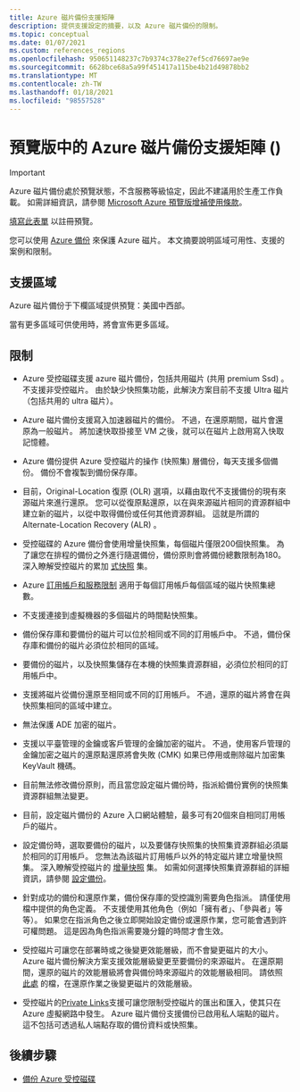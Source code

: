 ```yaml
---
title: Azure 磁片備份支援矩陣
description: 提供支援設定的摘要，以及 Azure 磁片備份的限制。
ms.topic: conceptual
ms.date: 01/07/2021
ms.custom: references_regions
ms.openlocfilehash: 950651148237c7b9374c378e27ef5cd76697ae9e
ms.sourcegitcommit: 6628bce68a5a99f451417a115be4b21d49878bb2
ms.translationtype: MT
ms.contentlocale: zh-TW
ms.lasthandoff: 01/18/2021
ms.locfileid: "98557528"
---
```

# <a name="azure-disk-backup-support-matrix-in-preview"></a>預覽版中的 Azure 磁片備份支援矩陣 () 

>[!IMPORTANT]
>Azure 磁片備份處於預覽狀態，不含服務等級協定，因此不建議用於生產工作負載。 如需詳細資訊，請參閱 [Microsoft Azure 預覽版增補使用條款](https://azure.microsoft.com/support/legal/preview-supplemental-terms/)。
>
>[填寫此表單](https://forms.office.com/Pages/ResponsePage.aspx?id=v4j5cvGGr0GRqy180BHbR1vE8L51DIpDmziRt_893LVUNFlEWFJBN09PTDhEMjVHS05UWFkxUlUzUS4u) 以註冊預覽。

您可以使用 [Azure 備份](https://docs.microsoft.com/azure/backup/backup-overview) 來保護 Azure 磁片。 本文摘要說明區域可用性、支援的案例和限制。

## <a name="supported-regions"></a>支援區域

Azure 磁片備份于下欄區域提供預覽：美國中西部。 

當有更多區域可供使用時，將會宣佈更多區域。

## <a name="limitations"></a>限制

- Azure 受控磁碟支援 azure 磁片備份，包括共用磁片 (共用 premium Ssd) 。 不支援非受控磁片。 由於缺少快照集功能，此解決方案目前不支援 Ultra 磁片（包括共用的 ultra 磁片）。

- Azure 磁片備份支援寫入加速器磁片的備份。 不過，在還原期間，磁片會還原為一般磁片。 將加速快取掛接至 VM 之後，就可以在磁片上啟用寫入快取記憶體。

- Azure 備份提供 Azure 受控磁片的操作 (快照集) 層備份，每天支援多個備份。 備份不會複製到備份保存庫。

- 目前，Original-Location 復原 (OLR) 選項，以藉由取代不支援備份的現有來源磁片來進行還原。 您可以從復原點還原，以在與來源磁片相同的資源群組中建立新的磁片，以從中取得備份或任何其他資源群組。 這就是所謂的 Alternate-Location Recovery (ALR) 。

- 受控磁碟的 Azure 備份會使用增量快照集，每個磁片僅限200個快照集。 為了讓您在排程的備份之外進行隨選備份，備份原則會將備份總數限制為180。 深入瞭解受控磁片的累加 [式快照](https://docs.microsoft.com/azure/virtual-machines/windows/disks-incremental-snapshots-portal#restrictions) 集。

- Azure [訂用帳戶和服務限制](https://docs.microsoft.com/azure/azure-resource-manager/management/azure-subscription-service-limits#virtual-machine-disk-limits) 適用于每個訂用帳戶每個區域的磁片快照集總數。

- 不支援連接到虛擬機器的多個磁片的時間點快照集。

- 備份保存庫和要備份的磁片可以位於相同或不同的訂用帳戶中。 不過，備份保存庫和備份的磁片必須位於相同的區域。

- 要備份的磁片，以及快照集儲存在本機的快照集資源群組，必須位於相同的訂用帳戶中。

- 支援將磁片從備份還原至相同或不同的訂用帳戶。 不過，還原的磁片將會在與快照集相同的區域中建立。

- 無法保護 ADE 加密的磁片。

- 支援以平臺管理的金鑰或客戶管理的金鑰加密的磁片。 不過，使用客戶管理的金鑰加密之磁片的還原點還原將會失敗 (CMK) 如果已停用或刪除磁片加密集 KeyVault 機碼。

- 目前無法修改備份原則，而且當您設定磁片備份時，指派給備份實例的快照集資源群組無法變更。

- 目前，設定磁片備份的 Azure 入口網站體驗，最多可有20個來自相同訂用帳戶的磁片。

- 設定備份時，選取要備份的磁片，以及要儲存快照集的快照集資源群組必須屬於相同的訂用帳戶。 您無法為該磁片訂用帳戶以外的特定磁片建立增量快照集。 深入瞭解受控磁片的 [增量快照](https://docs.microsoft.com/azure/virtual-machines/windows/disks-incremental-snapshots-portal#restrictions) 集。 如需如何選擇快照集資源群組的詳細資訊，請參閱  [設定備份](backup-managed-disks.md#configure-backup)。

- 針對成功的備份和還原作業，備份保存庫的受控識別需要角色指派。 請僅使用檔中提供的角色定義。 不支援使用其他角色（例如「擁有者」、「參與者」等等）。 如果您在指派角色之後立即開始設定備份或還原作業，您可能會遇到許可權問題。 這是因為角色指派需要幾分鐘的時間才會生效。

- 受控磁片可讓您在部署時或之後變更效能層級，而不會變更磁片的大小。 Azure 磁片備份解決方案支援效能層級變更至要備份的來源磁片。 在還原期間，還原的磁片的效能層級將會與備份時來源磁片的效能層級相同。 請依照 [此處](https://docs.microsoft.com/azure/virtual-machines/disks-performance-tiers-portal) 的檔，在還原作業之後變更磁片的效能層級。

- 受控磁片的[Private Links](https://docs.microsoft.com/azure/virtual-machines/disks-enable-private-links-for-import-export-portal)支援可讓您限制受控磁片的匯出和匯入，使其只在 Azure 虛擬網路中發生。 Azure 磁片備份支援備份已啟用私人端點的磁片。 這不包括可透過私人端點存取的備份資料或快照集。

## <a name="next-steps"></a>後續步驟

- [備份 Azure 受控磁碟](backup-managed-disks.md)
